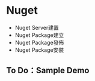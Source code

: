 # Nuget

* Nuget Server建置
* Nuget Package建立
* Nuget Package發佈
* Nuget Package安裝

## To Do：Sample Demo

